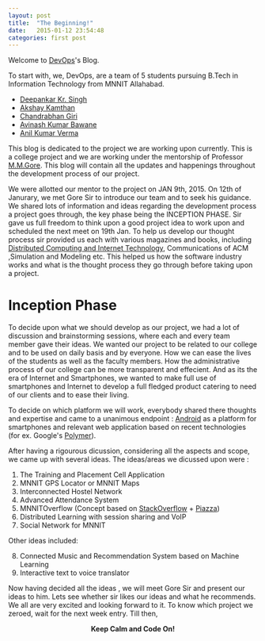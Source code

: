 ```yaml
---
layout: post
title:  "The Beginning!"
date:   2015-01-12 23:54:48
categories: first post
---
```


Welcome to [DevOps][teamdevops]'s Blog. 

To start with, we, DevOps, are a team of 5 students pursuing B.Tech in Information Technology from MNNIT Allahabad. 

* [Deepankar Kr. Singh][depp1993]
* [Akshay Kamthan][Akamthan]
* [Chandrabhan Giri][cbgiri]
* [Avinash Kumar Bawane][avinashbawane]
* [Anil Kumar Verma][anil23416]

This blog is dedicated to the project we are working upon currently. This is a college project and we are working under the mentorship of Professor [M.M.Gore][M.M.Gore]. This blog will contain all the updates and happenings throughout the development process of our project.

We were allotted our mentor to the project on JAN 9th, 2015. On 12th of Janurary, we met Gore Sir to introduce our team and to seek his guidance. We shared lots of information and ideas regarding the development process a project goes through, the key phase being the INCEPTION PHASE. Sir gave us full freedom to think upon a good project idea to work upon and scheduled the next meet on 19th Jan. To help us develop our thought process sir provided us each with various magazines and books, including [Distributed Computing and Internet Technology][icdcit], Communications of ACM ,Simulation and Modeling etc. This helped us how the software industry works and what is the thought process they go through before taking upon a project. 

<h1> Inception Phase </h1>

To decide upon what we should develop as our project, we had a lot of discussion and brainstorming sessions, where each and every team member gave their ideas. We wanted our project to be related to our college and to be used on daily basis and by everyone. How we can ease the lives of the students as well as the faculty members. How the administrative process of our college can be more transparent and effecient. And as its the era of Internet and Smartphones, we wanted to make full use of smartphones and Internet to develop a full fledged product catering to need of our clients and to ease their living.

To decide on which platform we will work, everybody shared there thoughts and expertise and came to a unanimous endpoint : [Android](www.android.com) as a platform for smartphones and relevant web application based on recent technologies (for ex. Google's [Polymer](www.polymer-project.org)).

After having a rigourous dicussion, considering all the aspects and scope, we came up with several ideas.
The ideas/areas we dicussed upon were : 

1. The Training and Placement Cell Application
2. MNNIT GPS Locator or MNNIT Maps
3. Interconnected Hostel Network
4. Advanced Attendance System
5. MNNITOverflow (Concept based on [StackOverflow](www.stackoverflow.com) + [Piazza](www.piazza.com))
6. Distributed Learning with session sharing and VoIP
7. Social Network for MNNIT

Other ideas included:

8. Connected Music and Recommendation System based on Machine Learning
9. Interactive text to voice translator

Now having decided all the ideas , we will meet Gore Sir and present our ideas to him. Lets see whether sir likes our ideas and what he recommends. We all are very excited and looking forward to it. To know which project we zeroed, wait for the next week entry. Till then, 
<center>
	<strong>Keep Calm and Code On!</strong>
</center>

[teamdevops]: https://www.github.com/teamdevops
[M.M.Gore]: http://www.mnnit.ac.in/index.php/department/engineering/csed/csedfp
[depp1993]: https://www.github.com/depp1993
[Akamthan]: https://www.github.com/Akamthan
[cbgiri]: https://www.github.com/cbgiri
[avinashbawane]: https://www.github.com/avinashbawane
[anil23416]: https://www.github.com/anil23416
[icdcit]: http://www.icdcit.ac.in/